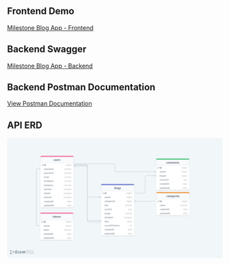 ## Frontend Demo

[Milestone Blog App - Frontend](https://milestone-blogapp-cw.vercel.app/)

## Backend Swagger

[Milestone Blog App - Backend](https://30001.fullstack.clarusway.com/documents/swagger/)

## Backend Postman Documentation

[View Postman Documentation](https://documenter.getpostman.com/view/19994125/2s9YsGhYRx)

## API ERD
![erd](./erdBlogAPI.png)



